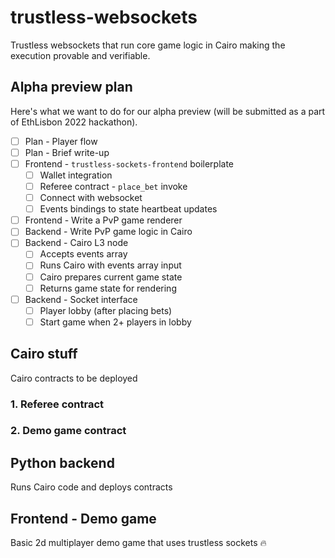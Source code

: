 # trustless-websockets

Trustless websockets that run core game logic in Cairo making the execution provable and verifiable.

Alpha preview plan
------------------

Here's what we want to do for our alpha preview (will be submitted as a part of EthLisbon 2022 hackathon).

- [ ] Plan - Player flow
- [ ] Plan - Brief write-up
- [ ] Frontend - `trustless-sockets-frontend` boilerplate
    * [ ] Wallet integration
    * [ ] Referee contract - `place_bet` invoke
    * [ ] Connect with websocket
    * [ ] Events bindings to state heartbeat updates
- [ ] Frontend - Write a PvP game renderer
- [ ] Backend - Write PvP game logic in Cairo
- [ ] Backend - Cairo L3 node
    * [ ] Accepts events array
    * [ ] Runs Cairo with events array input
    * [ ] Cairo prepares current game state
    * [ ] Returns game state for rendering
- [ ] Backend - Socket interface
    * [ ] Player lobby (after placing bets)
    * [ ] Start game when 2+ players in lobby

## Cairo stuff
Cairo contracts to be deployed

### 1. Referee contract

### 2. Demo game contract

## Python backend

Runs Cairo code and deploys contracts

## Frontend - Demo game

Basic 2d multiplayer demo game that uses trustless sockets :fire: